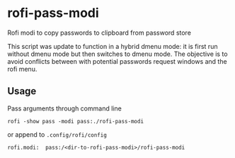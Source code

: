 # rofi-pass-modi
Rofi modi to copy passwords to clipboard from password store

This script was update to function in a hybrid dmenu mode: it is first run without dmenu mode but then switches to dmenu mode.
The objective is to avoid conflicts between with potential passwords request windows and the rofi menu.

## Usage
Pass arguments through command line
```
rofi -show pass -modi pass:./rofi-pass-modi
```
or append to ```.config/rofi/config```
```
rofi.modi: 	pass:/<dir-to-rofi-pass-modi>/rofi-pass-modi
```
